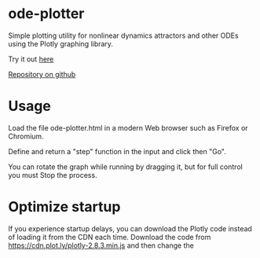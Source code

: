 # ode-plotter

Simple plotting utility for nonlinear dynamics attractors and other ODEs using the Plotly graphing library.

Try it out [here](https://blackguard.github.io/ode-plotter/ode-plotter.html)

[Repository on github](https://github.com/blackguard/ode-plotter)

# Usage
Load the file ode-plotter.html in a modern Web browser such as Firefox or Chromium.

Define and return a "step" function in the input and click then "Go".

You can rotate the graph while running by dragging it, but for full control you must Stop the process.

# Optimize startup
If you experience startup delays, you can download the Plotly code instead of loading it from the CDN each time.  Download the code from https://cdn.plot.ly/plotly-2.8.3.min.js and then change the <script> element src attribute to point to your donwloaded copy.

The next section describes how to do this more easily.

# Saving your work
If you save the page on your computer as "Web page, complete", then the changes you make in the input area will be saved to that local copy.  Additionally, the Plotly library will be cached locally, and that permits offline use and makes startup faster.

Note: this has been tested on Chromium and Firefox on Ubuntu 20.04.  I hope that it will work equally well on other platforms and/or other "modern" browsers.
